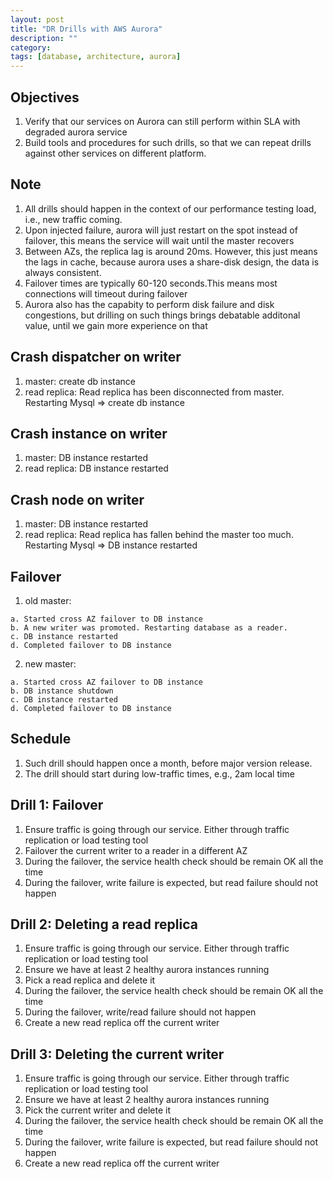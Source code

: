 ```yaml
---
layout: post
title: "DR Drills with AWS Aurora"
description: ""
category: 
tags: [database, architecture, aurora]
---
```


Objectives
-----
1. Verify that our services on Aurora can still perform within SLA with degraded aurora service
2. Build tools and procedures for such drills, so that we can repeat drills against other services on different platform.

Note
--------
1. All drills should happen in the context of our performance testing load, i.e., new traffic coming.
2. Upon injected failure, aurora will just restart on the spot instead of failover, this means the service will wait until the master recovers
3. Between AZs, the replica lag is around 20ms. However, this just means the lags in cache, because aurora uses a share-disk design, the data is always consistent.
4. Failover times are typically 60-120 seconds.This means most connections will timeout during failover
5. Aurora also has the capabity to perform disk failure and disk congestions, but drilling on such things brings debatable additonal value, until we gain more experience on that

Crash dispatcher on writer
---------
1. master: create db instance
2. read replica: Read replica has been disconnected from master. Restarting Mysql => create db instance

Crash instance on writer
--------
1. master: DB instance restarted
2. read replica: DB instance restarted

Crash node on writer
--------
1. master: DB instance restarted
2. read replica: Read replica has fallen behind the master too much. Restarting Mysql => DB instance restarted

Failover
--------
1. old master:
```
a. Started cross AZ failover to DB instance
b. A new writer was promoted. Restarting database as a reader.
c. DB instance restarted
d. Completed failover to DB instance
```

2. new master:
```
a. Started cross AZ failover to DB instance
b. DB instance shutdown
c. DB instance restarted	
d. Completed failover to DB instance
```

Schedule
-----------
1. Such drill should happen once a month, before major version release.
2. The drill should start during low-traffic times, e.g., 2am local time

Drill 1: Failover
--------
1. Ensure traffic is going through our service. Either through traffic replication or load testing tool
2. Failover the current writer to a reader in a different AZ
3. During the failover, the service health check should be remain OK all the time
4. During the failover, write failure is expected, but read failure should not happen

Drill 2: Deleting a read replica
-----------
1. Ensure traffic is going through our service. Either through traffic replication or load testing tool
2. Ensure we have at least 2 healthy aurora instances running
3. Pick a read replica and delete it
4. During the failover, the service health check should be remain OK all the time
5. During the failover, write/read failure should not happen
6. Create a new read replica off the current writer


Drill 3: Deleting the current writer
--------
1. Ensure traffic is going through our service. Either through traffic replication or load testing tool
2. Ensure we have at least 2 healthy aurora instances running
3. Pick the current writer and delete it
4. During the failover, the service health check should be remain OK all the time
5. During the failover, write failure is expected, but read failure should not happen
6. Create a new read replica off the current writer
